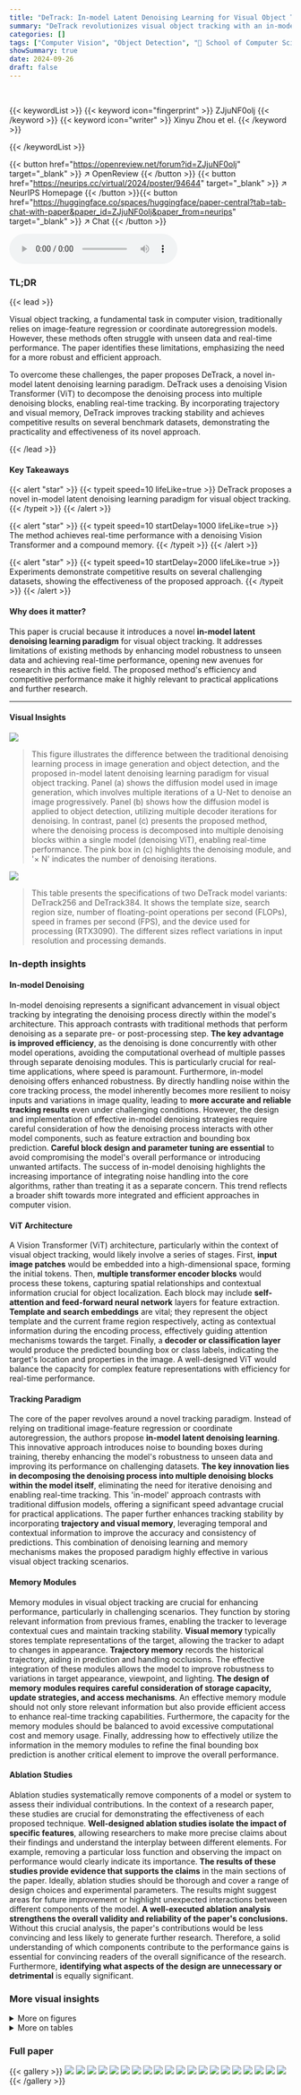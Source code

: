 ```yaml
---
title: "DeTrack: In-model Latent Denoising Learning for Visual Object Tracking"
summary: "DeTrack revolutionizes visual object tracking with an in-model latent denoising learning process, achieving real-time speed and state-of-the-art accuracy."
categories: []
tags: ["Computer Vision", "Object Detection", "🏢 School of Computer Science, Fudan University",]
showSummary: true
date: 2024-09-26
draft: false
---
```


<br>

{{< keywordList >}}
{{< keyword icon="fingerprint" >}} ZJjuNF0olj {{< /keyword >}}
{{< keyword icon="writer" >}} Xinyu Zhou et el. {{< /keyword >}}
 
{{< /keywordList >}}

{{< button href="https://openreview.net/forum?id=ZJjuNF0olj" target="_blank" >}}
↗ OpenReview
{{< /button >}}
{{< button href="https://neurips.cc/virtual/2024/poster/94644" target="_blank" >}}
↗ NeurIPS Homepage
{{< /button >}}{{< button href="https://huggingface.co/spaces/huggingface/paper-central?tab=tab-chat-with-paper&paper_id=ZJjuNF0olj&paper_from=neurips" target="_blank" >}}
↗ Chat
{{< /button >}}



<audio controls>
    <source src="https://ai-paper-reviewer.com/ZJjuNF0olj/podcast.wav" type="audio/wav">
    Your browser does not support the audio element.
</audio>


### TL;DR


{{< lead >}}

Visual object tracking, a fundamental task in computer vision, traditionally relies on image-feature regression or coordinate autoregression models. However, these methods often struggle with unseen data and real-time performance.  The paper identifies these limitations, emphasizing the need for a more robust and efficient approach. 

To overcome these challenges, the paper proposes DeTrack, a novel in-model latent denoising learning paradigm.  DeTrack uses a denoising Vision Transformer (ViT) to decompose the denoising process into multiple denoising blocks, enabling real-time tracking.  By incorporating trajectory and visual memory, DeTrack improves tracking stability and achieves competitive results on several benchmark datasets, demonstrating the practicality and effectiveness of its novel approach.

{{< /lead >}}


#### Key Takeaways

{{< alert "star" >}}
{{< typeit speed=10 lifeLike=true >}} DeTrack proposes a novel in-model latent denoising learning paradigm for visual object tracking. {{< /typeit >}}
{{< /alert >}}

{{< alert "star" >}}
{{< typeit speed=10 startDelay=1000 lifeLike=true >}} The method achieves real-time performance with a denoising Vision Transformer and a compound memory. {{< /typeit >}}
{{< /alert >}}

{{< alert "star" >}}
{{< typeit speed=10 startDelay=2000 lifeLike=true >}} Experiments demonstrate competitive results on several challenging datasets, showing the effectiveness of the proposed approach. {{< /typeit >}}
{{< /alert >}}

#### Why does it matter?
This paper is crucial because it introduces a novel **in-model latent denoising learning paradigm** for visual object tracking.  It addresses limitations of existing methods by enhancing model robustness to unseen data and achieving real-time performance, opening new avenues for research in this active field.  The proposed method's efficiency and competitive performance make it highly relevant to practical applications and further research.

------
#### Visual Insights



![](https://ai-paper-reviewer.com/ZJjuNF0olj/figures_1_1.jpg)

> This figure illustrates the difference between the traditional denoising learning process in image generation and object detection, and the proposed in-model latent denoising learning paradigm for visual object tracking.  Panel (a) shows the diffusion model used in image generation, which involves multiple iterations of a U-Net to denoise an image progressively. Panel (b) shows how the diffusion model is applied to object detection, utilizing multiple decoder iterations for denoising.  In contrast, panel (c) presents the proposed method, where the denoising process is decomposed into multiple denoising blocks within a single model (denoising ViT), enabling real-time performance. The pink box in (c) highlights the denoising module, and '× N' indicates the number of denoising iterations.





![](https://ai-paper-reviewer.com/ZJjuNF0olj/tables_5_1.jpg)

> This table presents the specifications of two DeTrack model variants: DeTrack256 and DeTrack384.  It shows the template size, search region size, number of floating-point operations per second (FLOPs), speed in frames per second (FPS), and the device used for processing (RTX3090).  The different sizes reflect variations in input resolution and processing demands.





### In-depth insights


#### In-model Denoising
In-model denoising represents a significant advancement in visual object tracking by integrating the denoising process directly within the model's architecture. This approach contrasts with traditional methods that perform denoising as a separate pre- or post-processing step.  **The key advantage is improved efficiency**, as the denoising is done concurrently with other model operations, avoiding the computational overhead of multiple passes through separate denoising modules.  This is particularly crucial for real-time applications, where speed is paramount.  Furthermore, in-model denoising offers enhanced robustness. By directly handling noise within the core tracking process, the model inherently becomes more resilient to noisy inputs and variations in image quality, leading to **more accurate and reliable tracking results** even under challenging conditions.  However, the design and implementation of effective in-model denoising strategies require careful consideration of how the denoising process interacts with other model components, such as feature extraction and bounding box prediction.  **Careful block design and parameter tuning are essential** to avoid compromising the model's overall performance or introducing unwanted artifacts.  The success of in-model denoising highlights the increasing importance of integrating noise handling into the core algorithms, rather than treating it as a separate concern. This trend reflects a broader shift towards more integrated and efficient approaches in computer vision.

#### ViT Architecture
A Vision Transformer (ViT) architecture, particularly within the context of visual object tracking, would likely involve a series of stages.  First, **input image patches** would be embedded into a high-dimensional space, forming the initial tokens.  Then, **multiple transformer encoder blocks** would process these tokens, capturing spatial relationships and contextual information crucial for object localization.  Each block may include **self-attention and feed-forward neural network** layers for feature extraction.  **Template and search embeddings** are vital; they represent the object template and the current frame region respectively, acting as contextual information during the encoding process, effectively guiding attention mechanisms towards the target.  Finally, a **decoder or classification layer** would produce the predicted bounding box or class labels, indicating the target's location and properties in the image.  A well-designed ViT would balance the capacity for complex feature representations with efficiency for real-time performance.

#### Tracking Paradigm
The core of the paper revolves around a novel tracking paradigm.  Instead of relying on traditional image-feature regression or coordinate autoregression, the authors propose **in-model latent denoising learning**.  This innovative approach introduces noise to bounding boxes during training, thereby enhancing the model's robustness to unseen data and improving its performance on challenging datasets.  **The key innovation lies in decomposing the denoising process into multiple denoising blocks within the model itself**, eliminating the need for iterative denoising and enabling real-time tracking. This 'in-model' approach contrasts with traditional diffusion models, offering a significant speed advantage crucial for practical applications. The paper further enhances tracking stability by incorporating **trajectory and visual memory**, leveraging temporal and contextual information to improve the accuracy and consistency of predictions.  This combination of denoising learning and memory mechanisms makes the proposed paradigm highly effective in various visual object tracking scenarios.

#### Memory Modules
Memory modules in visual object tracking are crucial for enhancing performance, particularly in challenging scenarios.  They function by storing relevant information from previous frames, enabling the tracker to leverage contextual cues and maintain tracking stability.  **Visual memory** typically stores template representations of the target, allowing the tracker to adapt to changes in appearance.  **Trajectory memory** records the historical trajectory, aiding in prediction and handling occlusions.  The effective integration of these modules allows the model to improve robustness to variations in target appearance, viewpoint, and lighting. **The design of memory modules requires careful consideration of storage capacity, update strategies, and access mechanisms**. An effective memory module should not only store relevant information but also provide efficient access to enhance real-time tracking capabilities.  Furthermore, the capacity for the memory modules should be balanced to avoid excessive computational cost and memory usage.  Finally, addressing how to effectively utilize the information in the memory modules to refine the final bounding box prediction is another critical element to improve the overall performance. 

#### Ablation Studies
Ablation studies systematically remove components of a model or system to assess their individual contributions.  In the context of a research paper, these studies are crucial for demonstrating the effectiveness of each proposed technique.  **Well-designed ablation studies isolate the impact of specific features**, allowing researchers to make more precise claims about their findings and understand the interplay between different elements.  For example, removing a particular loss function and observing the impact on performance would clearly indicate its importance.  **The results of these studies provide evidence that supports the claims** in the main sections of the paper.  Ideally, ablation studies should be thorough and cover a range of design choices and experimental parameters.  The results might suggest areas for future improvement or highlight unexpected interactions between different components of the model.  **A well-executed ablation analysis strengthens the overall validity and reliability of the paper's conclusions.** Without this crucial analysis, the paper's contributions would be less convincing and less likely to generate further research.  Therefore, a solid understanding of which components contribute to the performance gains is essential for convincing readers of the overall significance of the research.  Furthermore, **identifying what aspects of the design are unnecessary or detrimental** is equally significant.


### More visual insights

<details>
<summary>More on figures
</summary>


![](https://ai-paper-reviewer.com/ZJjuNF0olj/figures_4_1.jpg)

> This figure provides a detailed illustration of the DeTrack model architecture.  Panel (a) shows the overall workflow, starting with input representations (noisy box, templates, and search region), followed by the Denoising ViT (composed of multiple denoising blocks and ViT Transformer blocks), box refining and mapping modules, and finally the compound memory.  Panel (b) zooms in on a single denoising block, showing the specific components and operations involved in the denoising process within the ViT.


![](https://ai-paper-reviewer.com/ZJjuNF0olj/figures_5_1.jpg)

> This figure shows the details of the box refining and mapping module and the visual memory updating mechanism.  The left panel (a) illustrates how the trajectory memory is used in conjunction with denoised box embeddings to refine the bounding box prediction through self-attention and cross-attention.  The refined bounding box is then mapped to its final position using a word embedding and a similarity map. The right panel (b) describes the visual memory update process.  New templates are added to the dynamic template pool based on collaborative decision-making using IoU and Softmax scores.


![](https://ai-paper-reviewer.com/ZJjuNF0olj/figures_8_1.jpg)

> This figure visualizes the denoising process in DeTrack across three different videos from the GOT-10k dataset. Each row represents a different video sequence, showing how the bounding box prediction is progressively refined through multiple denoising steps. The initial noisy bounding boxes gradually become more accurate as the denoising process progresses, highlighting the effectiveness of DeTrack's in-model latent denoising learning approach.


![](https://ai-paper-reviewer.com/ZJjuNF0olj/figures_8_2.jpg)

> This figure provides a comprehensive overview of the DeTrack model architecture. Part (a) shows the overall structure, highlighting the input representation (noisy bounding boxes, visual memory, search region), the core denoising ViT module, the box refining and mapping module, and the integration of visual and trajectory memories. Part (b) zooms into a single denoising block within the ViT, illustrating the internal mechanism of noise removal using attention and feed-forward networks.


</details>




<details>
<summary>More on tables
</summary>


![](https://ai-paper-reviewer.com/ZJjuNF0olj/tables_6_1.jpg)
> This table presents a comparison of the proposed DeTrack model's performance against other state-of-the-art visual object tracking methods on four benchmark datasets: AVisT, GOT-10k, LaSOT, and LaSOText.  The results are shown in terms of AUC (Area Under the Curve), and other metrics like OP50, OP75, SR0.5, SR0.75, P, and PNorm, which are specific evaluation metrics for each dataset.  The table highlights DeTrack's competitive performance, particularly when compared to similar methods using similar resolutions (e.g., DeTrack256 vs. SeqTrack256).  The * indicates that DeTrack was also evaluated after training only on the GOT-10k dataset.

![](https://ai-paper-reviewer.com/ZJjuNF0olj/tables_7_1.jpg)
> This table presents the ablation study on the number of denoising steps in the DeTrack model, evaluated on the GOT-10k dataset.  It shows the impact of varying the number of denoising steps (from 1 to 12) on the model's performance, measured by Average Overlap (AO), Success Rate at 0.5 overlap threshold (SR0.5), and Success Rate at 0.75 overlap threshold (SR0.75). The best performance for each metric is highlighted in bold, indicating the optimal number of denoising steps for the model.

![](https://ai-paper-reviewer.com/ZJjuNF0olj/tables_7_2.jpg)
> This table presents the results of an ablation study comparing different denoising paradigms (multiple forward passes vs. single forward pass) and varying numbers of steps within the denoising process.  The study was performed using the GOT-10k dataset and a ViT-Small backbone.  The table shows the Average Overlap (AO), Success Rates at 0.5 overlap threshold (SR<sub>0.5</sub>), Success Rates at 0.75 overlap threshold (SR<sub>0.75</sub>), Floating Point Operations (FLOPS), and speed (in FPS) for each configuration.  The best performing configuration for each metric is highlighted in bold, providing insights into the optimal balance between denoising effectiveness and computational efficiency.

![](https://ai-paper-reviewer.com/ZJjuNF0olj/tables_12_1.jpg)
> This table highlights the key differences between three denoising methods: Denoising Diffusion Probabilistic Models (DDPM), Denoising Autoencoders (DAE), and the proposed DeTrack method.  It compares the noise type used, the input type, encoding and decoding processes, optimization objectives, and inference procedures. The table shows that DeTrack differs significantly in how it handles noisy input (bounding boxes instead of images), incorporates denoising in a multi-layer fashion within a single model pass, and focuses on precise bounding box localization. 

![](https://ai-paper-reviewer.com/ZJjuNF0olj/tables_13_1.jpg)
> This table compares the performance of two different noise prediction methods in the DeTrack model on the GOT-10k dataset.  The methods are 'Predicting the total noise' and 'Predicting noise layer by layer'. The table shows the Average Overlap (AO), Success Rate at 0.5 overlap (SR0.5), and Success Rate at 0.75 overlap (SR0.75) for each method.  The results indicate that predicting noise layer-by-layer yields better performance compared to predicting total noise at once.

![](https://ai-paper-reviewer.com/ZJjuNF0olj/tables_13_2.jpg)
> This table presents the ablation study of different denoising paradigms and step settings evaluated on the GOT-10k dataset using a ViT-Small backbone.  The results show the Average Overlap (AO) and Success Rates at two different overlap thresholds (SR0.5 and SR0.75) for various numbers of steps.  It compares the performance of multiple forward passes versus a single forward pass of the denoising process.  The highlighted bold numbers indicate the best performing configuration across the metrics.

![](https://ai-paper-reviewer.com/ZJjuNF0olj/tables_14_1.jpg)
> This table compares the encoder and decoder configurations used in two different visual object tracking models: DiffusionTrack and DeTrack.  Both models utilize a DeTrack encoder, but they differ in their decoder. DiffusionTrack uses the DiffusionDet decoder, while DeTrack employs its own custom decoder. This highlights a key architectural difference between the two models.

![](https://ai-paper-reviewer.com/ZJjuNF0olj/tables_14_2.jpg)
> This table compares the performance of DiffusionTrack and DeTrack on the GOT-10k dataset.  It shows the Average Overlap (AO), Success Rate at 0.5 overlap (SR<sub>0.5</sub>), Success Rate at 0.75 overlap (SR<sub>0.75</sub>), and the number of floating point operations (FLOPs) for different numbers of denoising steps for both methods.  DeTrack consistently outperforms DiffusionTrack in terms of AO, SR<sub>0.5</sub>, and SR<sub>0.75</sub>, while maintaining comparable or lower FLOPs.

</details>




### Full paper

{{< gallery >}}
<img src="https://ai-paper-reviewer.com/ZJjuNF0olj/1.png" class="grid-w50 md:grid-w33 xl:grid-w25" />
<img src="https://ai-paper-reviewer.com/ZJjuNF0olj/2.png" class="grid-w50 md:grid-w33 xl:grid-w25" />
<img src="https://ai-paper-reviewer.com/ZJjuNF0olj/3.png" class="grid-w50 md:grid-w33 xl:grid-w25" />
<img src="https://ai-paper-reviewer.com/ZJjuNF0olj/4.png" class="grid-w50 md:grid-w33 xl:grid-w25" />
<img src="https://ai-paper-reviewer.com/ZJjuNF0olj/5.png" class="grid-w50 md:grid-w33 xl:grid-w25" />
<img src="https://ai-paper-reviewer.com/ZJjuNF0olj/6.png" class="grid-w50 md:grid-w33 xl:grid-w25" />
<img src="https://ai-paper-reviewer.com/ZJjuNF0olj/7.png" class="grid-w50 md:grid-w33 xl:grid-w25" />
<img src="https://ai-paper-reviewer.com/ZJjuNF0olj/8.png" class="grid-w50 md:grid-w33 xl:grid-w25" />
<img src="https://ai-paper-reviewer.com/ZJjuNF0olj/9.png" class="grid-w50 md:grid-w33 xl:grid-w25" />
<img src="https://ai-paper-reviewer.com/ZJjuNF0olj/10.png" class="grid-w50 md:grid-w33 xl:grid-w25" />
<img src="https://ai-paper-reviewer.com/ZJjuNF0olj/11.png" class="grid-w50 md:grid-w33 xl:grid-w25" />
<img src="https://ai-paper-reviewer.com/ZJjuNF0olj/12.png" class="grid-w50 md:grid-w33 xl:grid-w25" />
<img src="https://ai-paper-reviewer.com/ZJjuNF0olj/13.png" class="grid-w50 md:grid-w33 xl:grid-w25" />
<img src="https://ai-paper-reviewer.com/ZJjuNF0olj/14.png" class="grid-w50 md:grid-w33 xl:grid-w25" />
<img src="https://ai-paper-reviewer.com/ZJjuNF0olj/15.png" class="grid-w50 md:grid-w33 xl:grid-w25" />
<img src="https://ai-paper-reviewer.com/ZJjuNF0olj/16.png" class="grid-w50 md:grid-w33 xl:grid-w25" />
<img src="https://ai-paper-reviewer.com/ZJjuNF0olj/17.png" class="grid-w50 md:grid-w33 xl:grid-w25" />
<img src="https://ai-paper-reviewer.com/ZJjuNF0olj/18.png" class="grid-w50 md:grid-w33 xl:grid-w25" />
<img src="https://ai-paper-reviewer.com/ZJjuNF0olj/19.png" class="grid-w50 md:grid-w33 xl:grid-w25" />
<img src="https://ai-paper-reviewer.com/ZJjuNF0olj/20.png" class="grid-w50 md:grid-w33 xl:grid-w25" />
{{< /gallery >}}
